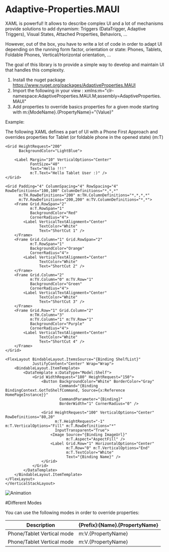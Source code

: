 # Adaptive-Properties.MAUI

XAML is powerful! It allows to describe complex UI and a lot of mechanisms provide solutions to add dynamism: Triggers (DataTrigger, Adaptive Triggers), Visual States, Attached Properties, Behaviors, ...

However, out of the box, you have to write a lot of code in order to adapt UI depending on the running form factor, orientation or state: Phones, Tablets, Foldable Phones, Vertical/Horizontal orientation, ...

The goal of this library is to provide a simple way to develop and maintain UI that handles this complexity.

1) Install the nuget package https://www.nuget.org/packages/AdaptiveProperties.MAUI
2) Import the following in your view : xmlns:m="clr-namespace:AdaptiveProperties.MAUI.M;assembly=AdaptiveProperties.MAUI"
3) Add properties to override basics properties for a given mode starting with m:{ModeName}.{PropertyName}="{Value}"

Example:

The following XAML defines a part of UI with a Phone First Approach and overrides properties for Tablet (or foldable phone in the opened state) (m:T)
```
<Grid HeightRequest="200"
      BackgroundColor="LightBlue">

    <Label Margin="10" VerticalOptions="Center"
           FontSize="40"
           Text="Hello !!!"
           m:T.Text="Hello Tablet User :)" />
</Grid>

<Grid Padding="4" ColumnSpacing="4" RowSpacing="4" RowDefinitions="100,100" ColumnDefinitions="*,*,*"
      m:TH.RowDefinitions="200" m:TH.ColumnDefinitions="*,*,*,*"
      m:TV.RowDefinitions="200,200" m:TV.ColumnDefinitions="*,*">
    <Frame Grid.RowSpan="2"
           m:T.RowSpan="1"
           BackgroundColor="Red"
           CornerRadius="4">
        <Label VerticalTextAlignment="Center"
               TextColor="White"
               Text="ShortCut 1" />
    </Frame>
    <Frame Grid.Column="1" Grid.RowSpan="2"
           m:T.RowSpan="1"
           BackgroundColor="Orange"
           CornerRadius="4">
        <Label VerticalTextAlignment="Center"
               TextColor="White"
               Text="ShortCut 2" />
    </Frame>
    <Frame Grid.Column="2"
           m:TV.Column="0" m:TV.Row="1"
           BackgroundColor="Green"
           CornerRadius="4">
        <Label VerticalTextAlignment="Center"
               TextColor="White"
               Text="ShortCut 3" />
    </Frame>
    <Frame Grid.Row="1" Grid.Column="2"
           m:TH.Column="3"
           m:TV.Column="1" m:TV.Row="1"
           BackgroundColor="Purple"
           CornerRadius="4">
        <Label VerticalTextAlignment="Center"
               TextColor="White"
               Text="ShortCut 4" />
    </Frame>
</Grid>

<FlexLayout BindableLayout.ItemsSource="{Binding ShelfList}"
            JustifyContent="Center" Wrap="Wrap">
    <BindableLayout.ItemTemplate>
        <DataTemplate x:DataType="Model:Shelf">
            <Grid WidthRequest="180" HeightRequest="150">
                <Button BackgroundColor="White" BorderColor="Gray"
                        Command="{Binding BindingContext.GotToShelfCommand, Source={x:Reference HomePageInstance}}"
                        CommandParameter="{Binding}"
                        BorderWidth="1" CornerRadius="0" />

                <Grid HeightRequest="100" VerticalOptions="Center" RowDefinitions="80,20"
                      m:T.HeightRequest="-1" m:T.VerticalOptions="Fill" m:T.RowDefinitions="*"
                      InputTransparent="True">
                    <Image Source="{Binding ImageUrl}"
                           m:T.Aspect="AspectFill" />
                    <Label Grid.Row="1" HorizontalOptions="Center"
                           m:T.Row="0" m:T.VerticalOptions="End"
                           m:T.TextColor="White"
                           Text="{Binding Name}" />
                </Grid>
            </Grid>
        </DataTemplate>
    </BindableLayout.ItemTemplate>
</FlexLayout>
</VerticalStackLayout>
```

![Animation](https://user-images.githubusercontent.com/21014908/205744308-580138e6-808f-4486-bbd3-a2a1105fd52a.gif)

#Different Modes

You can use the following modes in order to override properties:

| Description  | {Prefix}:{Name}.{PropertyName}   |
| ------------- | ------------- |
| Phone/Tablet Vertical mode  | m:V.{PropertyName}  |
| Phone/Tablet Vertical mode  | m:V.{PropertyName}  |
